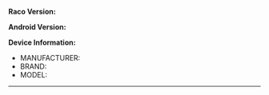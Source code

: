 <!--
   - Please provide as much as detail and example as you can.
   - Add screenshots if appropriate.
   - Make sure that you are always on the latest version.
   - Search issue before submitting a new one.

-->

**Raco Version:**

**Android Version:**

**Device Information:**
- MANUFACTURER: <!-- e.g. Yota Devices Limited -->
- BRAND: <!-- e.g. YotaPhone -->
- MODEL: <!-- e.g. YD201 -->
---